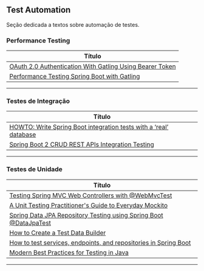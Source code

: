 ## Test Automation

Seção dedicada a textos sobre automação de testes.


### Performance Testing
| **Título**  |
|---|
|[OAuth 2.0 Authentication With Gatling Using Bearer Token]|
|[Performance Testing Spring Boot with Gatling]|
------------


[comment]: # (Performance Testing)
[OAuth 2.0 Authentication With Gatling Using Bearer Token
]: <https://devqa.io/gatling-oath2-authentication/>
[Performance Testing Spring Boot with Gatling 
]: <https://www.opsian.com/blog/performance-test-spring-boot-gatling/>


### Testes de Integração
| **Título**  |
|---|
|[HOWTO: Write Spring Boot integration tests with a ‘real’ database] |
|[Spring Boot 2 CRUD REST APIs Integration Testing]|
------------


### Testes de Unidade
| **Título**  |
|---|
| [Testing Spring MVC Web Controllers with @WebMvcTest] |
| [A Unit Testing Practitioner's Guide to Everyday Mockito]|
| [Spring Data JPA Repository Testing using Spring Boot @DataJpaTest]|
| [How to Create a Test Data Builder]|
| [How to test services, endpoints, and repositories in Spring Boot]|
| [Modern Best Practices for Testing in Java]|
------------


[Spring Data JPA Repository Testing using Spring Boot @DataJpaTest
]: <https://www.javaguides.net/2018/09/spring-data-jpa-repository-testing-using-spring-boot-datajpatest.html>
[A Unit Testing Practitioner's Guide to Everyday Mockito
]: <https://www.toptal.com/java/a-guide-to-everyday-mockito>
[Testing Spring MVC Web Controllers with @WebMvcTest
]: <https://reflectoring.io/spring-boot-web-controller-test/>
[HOWTO: Write Spring Boot integration tests with a ‘real’ database]: <https://rieckpil.de/howto-write-spring-boot-integration-tests-with-a-real-database/>
[Spring Boot 2 CRUD REST APIs Integration Testing
]: <https://www.javaguides.net/2018/09/spring-boot-2-rest-apis-integration-testing.html>
[How to Create a Test Data Builder]: <https://www.arhohuttunen.com/test-data-builders/>
[How to test services, endpoints, and repositories in Spring Boot]: <https://www.freecodecamp.org/news/unit-testing-services-endpoints-and-repositories-in-spring-boot-4b7d9dc2b772/>
[Modern Best Practices for Testing in Java]: <https://phauer.com/2019/modern-best-practices-testing-java/>
